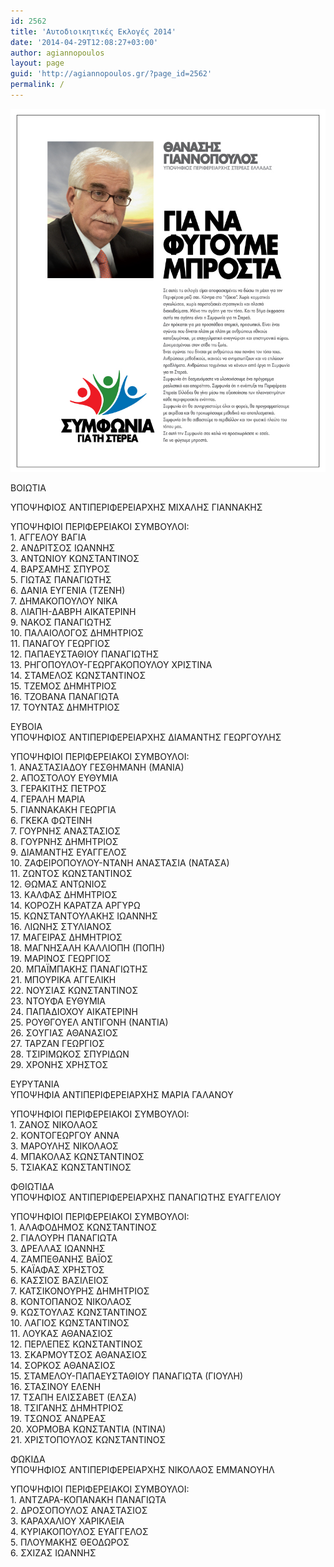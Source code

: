 ```yaml
---
id: 2562
title: 'Αυτοδιοικητικές Εκλογές 2014'
date: '2014-04-29T12:08:27+03:00'
author: agiannopoulos
layout: page
guid: 'http://agiannopoulos.gr/?page_id=2562'
permalink: /
---
```


[![Φυλλάδιο_Γιαννόπουλος](/wp-content/uploads/2014/05/cf86cf85cebbcebbceacceb4ceb9cebf_ceb3ceb9ceb1cebdcebdcf8ccf80cebfcf85cebbcebfcf82.jpg?w=604)](/wp-content/uploads/2014/05/cf86cf85cebbcebbceacceb4ceb9cebf_ceb3ceb9ceb1cebdcebdcf8ccf80cebfcf85cebbcebfcf82.jpg)

ΒΟΙΩΤΙΑ

ΥΠΟΨΗΦΙΟΣ ΑΝΤΙΠΕΡΙΦΕΡΕΙΑΡΧΗΣ ΜΙΧΑΛΗΣ ΓΙΑΝΝΑΚΗΣ

ΥΠΟΨΗΦΙΟΙ ΠΕΡΙΦΕΡΕΙΑΚΟΙ ΣΥΜΒΟΥΛΟΙ:  
1\. ΑΓΓΕΛΟΥ ΒΑΓΙΑ  
2\. ΑΝΔΡΙΤΣΟΣ ΙΩΑΝΝΗΣ  
3\. ΑΝΤΩΝΙΟΥ ΚΩΝΣΤΑΝΤΙΝΟΣ  
4\. ΒΑΡΣΑΜΗΣ ΣΠΥΡΟΣ  
5\. ΓΙΩΤΑΣ ΠΑΝΑΓΙΩΤΗΣ  
6\. ΔΑΝΙΑ ΕΥΓΕΝΙΑ (ΤΖΕΝΗ)  
7\. ΔΗΜΑΚΟΠΟΥΛΟΥ ΝΙΚΑ  
8\. ΛΙΑΠΗ-ΔΑΒΡΗ ΑΙΚΑΤΕΡΙΝΗ  
9\. ΝΑΚΟΣ ΠΑΝΑΓΙΩΤΗΣ  
10\. ΠΑΛΑΙΟΛΟΓΟΣ ΔΗΜΗΤΡΙΟΣ  
11\. ΠΑΝΑΓΟΥ ΓΕΩΡΓΙΟΣ  
12\. ΠΑΠΑΕΥΣΤΑΘΙΟΥ ΠΑΝΑΓΙΩΤΗΣ  
13\. ΡΗΓΟΠΟΥΛΟΥ-ΓΕΩΡΓΑΚΟΠΟΥΛΟΥ ΧΡΙΣΤΙΝΑ  
14\. ΣΤΑΜΕΛΟΣ ΚΩΝΣΤΑΝΤΙΝΟΣ  
15\. ΤΖΕΜΟΣ ΔΗΜΗΤΡΙΟΣ  
16\. ΤΖΟΒΑΝΑ ΠΑΝΑΓΙΩΤΑ  
17\. ΤΟΥΝΤΑΣ ΔΗΜΗΤΡΙΟΣ

ΕΥΒΟΙΑ  
ΥΠΟΨΗΦΙΟΣ ΑΝΤΙΠΕΡΙΦΕΡΕΙΑΡΧΗΣ ΔΙΑΜΑΝΤΗΣ ΓΕΩΡΓΟΥΛΗΣ

ΥΠΟΨΗΦΙΟΙ ΠΕΡΙΦΕΡΕΙΑΚΟΙ ΣΥΜΒΟΥΛΟΙ:  
1\. ΑΝΑΣΤΑΣΙΑΔΟΥ ΓΕΣΘΗΜΑΝΗ (ΜΑΝΙΑ)  
2\. ΑΠΟΣΤΟΛΟΥ ΕΥΘΥΜΙΑ  
3\. ΓΕΡΑΚΙΤΗΣ ΠΕΤΡΟΣ  
4\. ΓΕΡΑΛΗ ΜΑΡΙΑ  
5\. ΓΙΑΝΝΑΚΑΚΗ ΓΕΩΡΓΙΑ  
6\. ΓΚΕΚΑ ΦΩΤΕΙΝΗ  
7\. ΓΟΥΡΝΗΣ ΑΝΑΣΤΑΣΙΟΣ  
8\. ΓΟΥΡΝΗΣ ΔΗΜΗΤΡΙΟΣ  
9\. ΔΙΑΜΑΝΤΗΣ ΕΥΑΓΓΕΛΟΣ  
10\. ΖΑΦΕΙΡΟΠΟΥΛΟΥ-ΝΤΑΝΗ ΑΝΑΣΤΑΣΙΑ (ΝΑΤΑΣΑ)  
11\. ΖΩΝΤΟΣ ΚΩΝΣΤΑΝΤΙΝΟΣ  
12\. ΘΩΜΑΣ ΑΝΤΩΝΙΟΣ  
13\. ΚΑΛΦΑΣ ΔΗΜΗΤΡΙΟΣ  
14\. ΚΟΡΟΖΗ ΚΑΡΑΤΖΑ ΑΡΓΥΡΩ  
15\. ΚΩΝΣΤΑΝΤΟΥΛΑΚΗΣ ΙΩΑΝΝΗΣ  
16\. ΛΙΩΝΗΣ ΣΤΥΛΙΑΝΟΣ  
17\. ΜΑΓΕΙΡΑΣ ΔΗΜΗΤΡΙΟΣ  
18\. ΜΑΓΝΗΣΑΛΗ ΚΑΛΛΙΟΠΗ (ΠΟΠΗ)  
19\. ΜΑΡΙΝΟΣ ΓΕΩΡΓΙΟΣ  
20\. ΜΠΑΪΜΠΑΚΗΣ ΠΑΝΑΓΙΩΤΗΣ  
21\. ΜΠΟΥΡΙΚΑ ΑΓΓΕΛΙΚΗ  
22\. ΝΟΥΣΙΑΣ ΚΩΝΣΤΑΝΤΙΝΟΣ  
23\. ΝΤΟΥΦΑ ΕΥΘΥΜΙΑ  
24\. ΠΑΠΑΔΙΟΧΟΥ ΑΙΚΑΤΕΡΙΝΗ  
25\. ΡΟΥΘΓΟΥΕΛ ΑΝΤΙΓΟΝΗ (ΝΑΝΤΙΑ)  
26\. ΣΟΥΓΙΑΣ ΑΘΑΝΑΣΙΟΣ  
27\. ΤΑΡΖΑΝ ΓΕΩΡΓΙΟΣ  
28\. ΤΣΙΡΙΜΩΚΟΣ ΣΠΥΡΙΔΩΝ  
29\. ΧΡΟΝΗΣ ΧΡΗΣΤΟΣ

ΕΥΡΥΤΑΝΙΑ  
ΥΠΟΨΗΦΙΑ ΑΝΤΙΠΕΡΙΦΕΡΕΙΑΡΧΗΣ ΜΑΡΙΑ ΓΑΛΑΝΟΥ

ΥΠΟΨΗΦΙΟΙ ΠΕΡΙΦΕΡΕΙΑΚΟΙ ΣΥΜΒΟΥΛΟΙ:  
1\. ΖΑΝΟΣ ΝΙΚΟΛΑΟΣ  
2\. ΚΟΝΤΟΓΕΩΡΓΟΥ ΑΝΝΑ  
3\. ΜΑΡΟΥΛΗΣ ΝΙΚΟΛΑΟΣ  
4\. ΜΠΑΚΟΛΑΣ ΚΩΝΣΤΑΝΤΙΝΟΣ  
5\. ΤΣΙΑΚΑΣ ΚΩΝΣΤΑΝΤΙΝΟΣ

ΦΘΙΩΤΙΔΑ  
ΥΠΟΨΗΦΙΟΣ ΑΝΤΙΠΕΡΙΦΕΡΕΙΑΡΧΗΣ ΠΑΝΑΓΙΩΤΗΣ ΕΥΑΓΓΕΛΙΟΥ

ΥΠΟΨΗΦΙΟΙ ΠΕΡΙΦΕΡΕΙΑΚΟΙ ΣΥΜΒΟΥΛΟΙ:  
1\. ΑΛΑΦΟΔΗΜΟΣ ΚΩΝΣΤΑΝΤΙΝΟΣ  
2\. ΓΙΑΛΟΥΡΗ ΠΑΝΑΓΙΩΤΑ  
3\. ΔΡΕΛΛΑΣ ΙΩΑΝΝΗΣ  
4\. ΖΑΜΠΕΘΑΝΗΣ ΒΑΪΟΣ  
5\. ΚΑΪΑΦΑΣ ΧΡΗΣΤΟΣ  
6\. ΚΑΣΣΙΟΣ ΒΑΣΙΛΕΙΟΣ  
7\. ΚΑΤΣΙΚΟΝΟΥΡΗΣ ΔΗΜΗΤΡΙΟΣ  
8\. ΚΟΝΤΟΠΑΝΟΣ ΝΙΚΟΛΑΟΣ  
9\. ΚΩΣΤΟΥΛΑΣ ΚΩΝΣΤΑΝΤΙΝΟΣ  
10\. ΛΑΓΙΟΣ ΚΩΝΣΤΑΝΤΙΝΟΣ  
11\. ΛΟΥΚΑΣ ΑΘΑΝΑΣΙΟΣ  
12\. ΠΕΡΛΕΠΕΣ ΚΩΝΣΤΑΝΤΙΝΟΣ  
13\. ΣΚΑΡΜΟΥΤΣΟΣ ΑΘΑΝΑΣΙΟΣ  
14\. ΣΟΡΚΟΣ ΑΘΑΝΑΣΙΟΣ  
15\. ΣΤΑΜΕΛΟΥ-ΠΑΠΑΕΥΣΤΑΘΙΟΥ ΠΑΝΑΓΙΩΤΑ (ΓΙΟΥΛΗ)  
16\. ΣΤΑΣΙΝΟΥ ΕΛΕΝΗ  
17\. ΤΣΑΠΗ ΕΛΙΣΣΑΒΕΤ (ΕΛΣΑ)  
18\. ΤΣΙΓΑΝΗΣ ΔΗΜΗΤΡΙΟΣ  
19\. ΤΣΩΝΟΣ ΑΝΔΡΕΑΣ  
20\. ΧΟΡΜΟΒΑ ΚΩΝΣΤΑΝΤΙΑ (ΝΤΙΝΑ)  
21\. ΧΡΙΣΤΟΠΟΥΛΟΣ ΚΩΝΣΤΑΝΤΙΝΟΣ

ΦΩΚΙΔΑ  
ΥΠΟΨΗΦΙΟΣ ΑΝΤΙΠΕΡΙΦΕΡΕΙΑΡΧΗΣ ΝΙΚΟΛΑΟΣ ΕΜΜΑΝΟΥΗΛ

ΥΠΟΨΗΦΙΟΙ ΠΕΡΙΦΕΡΕΙΑΚΟΙ ΣΥΜΒΟΥΛΟΙ:  
1\. ΑΝΤΖΑΡΑ-ΚΟΠΑΝΑΚΗ ΠΑΝΑΓΙΩΤΑ  
2\. ΔΡΟΣΟΠΟΥΛΟΣ ΑΝΑΣΤΑΣΙΟΣ  
3\. ΚΑΡΑΧΑΛΙΟΥ ΧΑΡΙΚΛΕΙΑ  
4\. ΚΥΡΙΑΚΟΠΟΥΛΟΣ ΕΥΑΓΓΕΛΟΣ  
5\. ΠΛΟΥΜΑΚΗΣ ΘΕΟΔΩΡΟΣ  
6\. ΣΧΙΖΑΣ ΙΩΑΝΝΗΣ